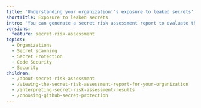 ```yaml
---
title: 'Understanding your organization''s exposure to leaked secrets'
shortTitle: Exposure to leaked secrets
intro: 'You can generate a secret risk assessment report to evaluate the extent of your organization''s vulnerability to leaked secrets. Decide whether to enable {% data variables.product.prodname_secret_protection %} to protect your organization from further leaks.<br>{% data variables.secret-scanning.secret-risk-assessment-cta-product %}'
versions:
  feature: secret-risk-assessment
topics:
  - Organizations
  - Secret scanning
  - Secret Protection
  - Code Security
  - Security
children:
  - /about-secret-risk-assessment
  - /viewing-the-secret-risk-assessment-report-for-your-organization
  - /interpreting-secret-risk-assessment-results
  - /choosing-github-secret-protection
---
```

